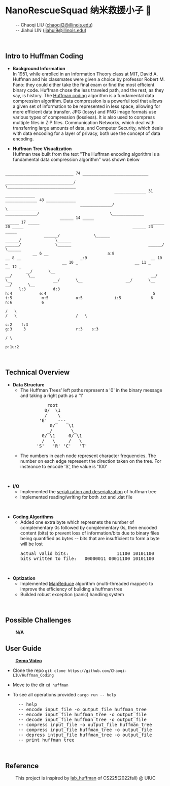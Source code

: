 # NanoRescueSquad 纳米救援小子 🚁
&emsp;&emsp; -- Chaoqi LIU (chaoqil2@illinois.edu) \
&emsp;&emsp; -- Jiahui LIN (jiahui9@illinois.edu) 

<br />

## Intro to Huffman Coding

* __Background Information__ \
In 1951, while enrolled in an Information Theory class at MIT, David A. Huffman and his classmates were given a choice by professor Robert M. Fano: they could either take the final exam or find the most efficient binary code. Huffman chose the less traveled path, and the rest, as they say, is history. The [Huffman coding](https://en.wikipedia.org/wiki/Huffman_coding) algorithm is a fundamental data compression algorithm. Data compression is a powerful tool that allows a given set of information to be represented in less space, allowing for more efficient data transfer. JPG (lossy) and PNG image formats use various types of compression (lossless). It is also used to compress multiple files in ZIP files. Communication Networks, which deal with transferring large amounts of data, and Computer Security, which deals with data encoding for a layer of privacy, both use the concept of data encoding.


* __Huffman Tree Visualization__ \
Huffman tree built from the text "The Huffman encoding algorithm is a fundamental data compression algorithm" was shown below
```
                                                                                                ______________________________ 74 _____________________________                                                                                                  
                                                                 ______________________________/                                                               \______________________________                                                                   
                                                ______________ 31 _____________                                                                                                ______________ 43 _____________                                                   
                                 ______________/                               \______________                                                                  ______________/                               \______________                                    
                        ______ 14 _____                                                ______ 17 _____                                                 ______ 20 _____                                                ______ 23 _____                            
                 ______/               \______                                  ______/               \______                                   ______/               \______                                  ______/               \______                     
            __ 6 __                          a:8                           __ 8 __                          _:9                            __ 10 _                        __ 10 _                         __ 11 _                        __ 12 _                 
         __/       \__                                                  __/       \__                                                   __/       \__                  __/       \__                   __/       \__                  __/       \__              
      l:3            d:3                                             h:4            e:4                                               5             t:5             m:5            o:5              i:5             6              n:6             6             
                                                                                                                                    /   \                                                                         /   \                          /   \           
                                                                                                                                 c:2    f:3                                                                    g:3     3                      r:3    s:3         
                                                                                                                                                                                                                      / \                                        
                                                                                                                                                                                                                    p:1u:2                                       

```
<br />

## Technical Overview

* __Data Structure__
  * The Huffman Trees' left paths represent a '0' in the binary message and taking a right path as a '1'
    <pre>
              root
             0/  \1
             /    \ 
           'E'   _---_
               0/     \1
              _/       \_
            0/ \1     0/ \1
            /   \     /   \
          'S'   'R' 'C'   'T'
    </pre>
  * The numbers in each node represent character frequencies. The number on each edge represent the direction taken on the tree. For insteance to encode 'S', the value is '100'
<br />

* __I/O__
  * Implemented the [serialization and deserialization](https://en.wikipedia.org/wiki/Serialization) of huffman tree
  * Implemented reading/writing for both .txt and .dat file
<br />
  
* __Coding Algorithms__
  * Added one extra byte which represnets the number of complementary 0s followed by complementary 0s, then encoded content (bits) to prevent loss of information/bits due to binary files being quantified as bytes -- bits that are insufficient to form a byte will be lost
    <pre>
    actual valid bits:                  11100 10101100
    bits written to file:   00000011 00011100 10101100
    </pre>
<br />

* __Optization__
  * Implemented [MapReduce](https://en.wikipedia.org/wiki/MapReduce) algorithm (multi-threaded mapper) to improve the efficiency of building a huffman tree
  * Builded robust exception (panic) handling system
<br />

## Possible Challenges

&emsp;&emsp; __N/A__
<br />

## User Guide

&emsp;&emsp; __[Demo Video](https://www.youtube.com/watch?v=VuxoMrkrdvw)__

* Clone the repo ```git clone https://github.com/Chaoqi-LIU/Huffman_Coding```
* Move to the dir ```cd huffman```
* To see all operations provided ```cargo run -- help```

  <pre>
    -- help                                                 print this help message
    -- encode input_file -o output_file huffman_tree        encode the content in 'input_file'[.txt], write encoded content to 'output_file'[.dat], and save the huffman tree to 'huffman_tree'[.crab]
    -- encode input_file huffman_tree -o output_file        encode the content in 'input_file'[.txt] with 'huffman_tree'[.crab] provided, write encoded content to 'output_file'[.dat]
    -- decode input_file huffman_tree -o output_file        decode the content in 'input_file'[.txt] with 'huffman_tree'[.crab] provided, write decoded content to 'output_file'[.txt]
    -- compress input_file -o output_file huffman_tree      compress the image in 'input_file'[.ppm], write compressed image to 'output_file'[.dat] and save the huffman tree to 'huffman_tree'[.crab]
    -- compress input_file huffman_tree -o output_file      compress the image in 'input_file'[.ppm] with 'huffman_tree'[.crab] provided, write compressed image to 'output_file'[.dat]
    -- depress intput_file huffman_tree -o output_file      depress the image in 'input_file'[.dat] with 'huffman_tree'[.crab] provided, write depressed image to 'output_file'[.ppm]
    -- print huffman_tree                                   print the 'huffman_tree'[.crab]
  </pre>
<br />

## Reference
&emsp;&emsp; This project is inspired by [lab_huffman](https://courses.engr.illinois.edu/cs225/fa2022/labs/huffman/) of CS225(2022fall) @ UIUC
